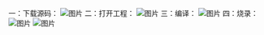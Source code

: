 一：下载源码：
![图片](https://github.com/Open3DV/Xema/assets/128878475/4ddbb77c-de07-40ec-babc-89fd92c0cdf6)
二：打开工程：
![图片](https://github.com/Open3DV/Xema/assets/128878475/901ffa53-d44c-47c7-9e8d-83cbdec1d92e)
三：编译：
![图片](https://github.com/Open3DV/Xema/assets/128878475/2f2c7248-0a46-4aad-8f50-c716d8c34467)
四：烧录：
![图片](https://github.com/Open3DV/Xema/assets/128878475/a690c944-cb85-4075-8ff6-432e23fecac3)
![图片](https://github.com/Open3DV/Xema/assets/128878475/c6134339-93fd-48ed-b0ca-dcaa8a77b258)
